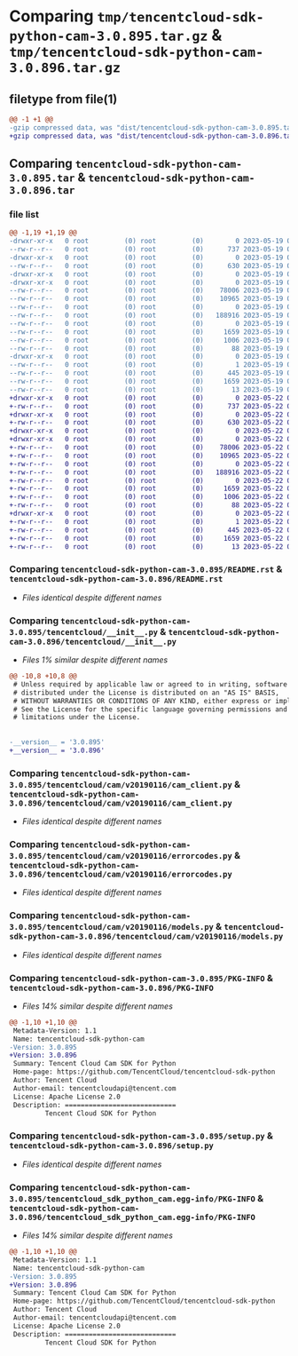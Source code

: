 # Comparing `tmp/tencentcloud-sdk-python-cam-3.0.895.tar.gz` & `tmp/tencentcloud-sdk-python-cam-3.0.896.tar.gz`

## filetype from file(1)

```diff
@@ -1 +1 @@
-gzip compressed data, was "dist/tencentcloud-sdk-python-cam-3.0.895.tar", last modified: Fri May 19 02:44:10 2023, max compression
+gzip compressed data, was "dist/tencentcloud-sdk-python-cam-3.0.896.tar", last modified: Mon May 22 00:16:25 2023, max compression
```

## Comparing `tencentcloud-sdk-python-cam-3.0.895.tar` & `tencentcloud-sdk-python-cam-3.0.896.tar`

### file list

```diff
@@ -1,19 +1,19 @@
-drwxr-xr-x   0 root         (0) root         (0)        0 2023-05-19 02:44:10.000000 tencentcloud-sdk-python-cam-3.0.895/
--rw-r--r--   0 root         (0) root         (0)      737 2023-05-19 02:44:10.000000 tencentcloud-sdk-python-cam-3.0.895/README.rst
-drwxr-xr-x   0 root         (0) root         (0)        0 2023-05-19 02:44:10.000000 tencentcloud-sdk-python-cam-3.0.895/tencentcloud/
--rw-r--r--   0 root         (0) root         (0)      630 2023-05-19 02:44:10.000000 tencentcloud-sdk-python-cam-3.0.895/tencentcloud/__init__.py
-drwxr-xr-x   0 root         (0) root         (0)        0 2023-05-19 02:44:10.000000 tencentcloud-sdk-python-cam-3.0.895/tencentcloud/cam/
-drwxr-xr-x   0 root         (0) root         (0)        0 2023-05-19 02:44:10.000000 tencentcloud-sdk-python-cam-3.0.895/tencentcloud/cam/v20190116/
--rw-r--r--   0 root         (0) root         (0)    78006 2023-05-19 02:44:10.000000 tencentcloud-sdk-python-cam-3.0.895/tencentcloud/cam/v20190116/cam_client.py
--rw-r--r--   0 root         (0) root         (0)    10965 2023-05-19 02:44:10.000000 tencentcloud-sdk-python-cam-3.0.895/tencentcloud/cam/v20190116/errorcodes.py
--rw-r--r--   0 root         (0) root         (0)        0 2023-05-19 02:44:10.000000 tencentcloud-sdk-python-cam-3.0.895/tencentcloud/cam/v20190116/__init__.py
--rw-r--r--   0 root         (0) root         (0)   188916 2023-05-19 02:44:10.000000 tencentcloud-sdk-python-cam-3.0.895/tencentcloud/cam/v20190116/models.py
--rw-r--r--   0 root         (0) root         (0)        0 2023-05-19 02:44:10.000000 tencentcloud-sdk-python-cam-3.0.895/tencentcloud/cam/__init__.py
--rw-r--r--   0 root         (0) root         (0)     1659 2023-05-19 02:44:10.000000 tencentcloud-sdk-python-cam-3.0.895/PKG-INFO
--rw-r--r--   0 root         (0) root         (0)     1006 2023-05-19 02:44:10.000000 tencentcloud-sdk-python-cam-3.0.895/setup.py
--rw-r--r--   0 root         (0) root         (0)       88 2023-05-19 02:44:10.000000 tencentcloud-sdk-python-cam-3.0.895/setup.cfg
-drwxr-xr-x   0 root         (0) root         (0)        0 2023-05-19 02:44:10.000000 tencentcloud-sdk-python-cam-3.0.895/tencentcloud_sdk_python_cam.egg-info/
--rw-r--r--   0 root         (0) root         (0)        1 2023-05-19 02:44:10.000000 tencentcloud-sdk-python-cam-3.0.895/tencentcloud_sdk_python_cam.egg-info/dependency_links.txt
--rw-r--r--   0 root         (0) root         (0)      445 2023-05-19 02:44:10.000000 tencentcloud-sdk-python-cam-3.0.895/tencentcloud_sdk_python_cam.egg-info/SOURCES.txt
--rw-r--r--   0 root         (0) root         (0)     1659 2023-05-19 02:44:10.000000 tencentcloud-sdk-python-cam-3.0.895/tencentcloud_sdk_python_cam.egg-info/PKG-INFO
--rw-r--r--   0 root         (0) root         (0)       13 2023-05-19 02:44:10.000000 tencentcloud-sdk-python-cam-3.0.895/tencentcloud_sdk_python_cam.egg-info/top_level.txt
+drwxr-xr-x   0 root         (0) root         (0)        0 2023-05-22 00:16:25.000000 tencentcloud-sdk-python-cam-3.0.896/
+-rw-r--r--   0 root         (0) root         (0)      737 2023-05-22 00:16:25.000000 tencentcloud-sdk-python-cam-3.0.896/README.rst
+drwxr-xr-x   0 root         (0) root         (0)        0 2023-05-22 00:16:25.000000 tencentcloud-sdk-python-cam-3.0.896/tencentcloud/
+-rw-r--r--   0 root         (0) root         (0)      630 2023-05-22 00:16:25.000000 tencentcloud-sdk-python-cam-3.0.896/tencentcloud/__init__.py
+drwxr-xr-x   0 root         (0) root         (0)        0 2023-05-22 00:16:25.000000 tencentcloud-sdk-python-cam-3.0.896/tencentcloud/cam/
+drwxr-xr-x   0 root         (0) root         (0)        0 2023-05-22 00:16:25.000000 tencentcloud-sdk-python-cam-3.0.896/tencentcloud/cam/v20190116/
+-rw-r--r--   0 root         (0) root         (0)    78006 2023-05-22 00:16:25.000000 tencentcloud-sdk-python-cam-3.0.896/tencentcloud/cam/v20190116/cam_client.py
+-rw-r--r--   0 root         (0) root         (0)    10965 2023-05-22 00:16:25.000000 tencentcloud-sdk-python-cam-3.0.896/tencentcloud/cam/v20190116/errorcodes.py
+-rw-r--r--   0 root         (0) root         (0)        0 2023-05-22 00:16:25.000000 tencentcloud-sdk-python-cam-3.0.896/tencentcloud/cam/v20190116/__init__.py
+-rw-r--r--   0 root         (0) root         (0)   188916 2023-05-22 00:16:25.000000 tencentcloud-sdk-python-cam-3.0.896/tencentcloud/cam/v20190116/models.py
+-rw-r--r--   0 root         (0) root         (0)        0 2023-05-22 00:16:25.000000 tencentcloud-sdk-python-cam-3.0.896/tencentcloud/cam/__init__.py
+-rw-r--r--   0 root         (0) root         (0)     1659 2023-05-22 00:16:25.000000 tencentcloud-sdk-python-cam-3.0.896/PKG-INFO
+-rw-r--r--   0 root         (0) root         (0)     1006 2023-05-22 00:16:25.000000 tencentcloud-sdk-python-cam-3.0.896/setup.py
+-rw-r--r--   0 root         (0) root         (0)       88 2023-05-22 00:16:25.000000 tencentcloud-sdk-python-cam-3.0.896/setup.cfg
+drwxr-xr-x   0 root         (0) root         (0)        0 2023-05-22 00:16:25.000000 tencentcloud-sdk-python-cam-3.0.896/tencentcloud_sdk_python_cam.egg-info/
+-rw-r--r--   0 root         (0) root         (0)        1 2023-05-22 00:16:25.000000 tencentcloud-sdk-python-cam-3.0.896/tencentcloud_sdk_python_cam.egg-info/dependency_links.txt
+-rw-r--r--   0 root         (0) root         (0)      445 2023-05-22 00:16:25.000000 tencentcloud-sdk-python-cam-3.0.896/tencentcloud_sdk_python_cam.egg-info/SOURCES.txt
+-rw-r--r--   0 root         (0) root         (0)     1659 2023-05-22 00:16:25.000000 tencentcloud-sdk-python-cam-3.0.896/tencentcloud_sdk_python_cam.egg-info/PKG-INFO
+-rw-r--r--   0 root         (0) root         (0)       13 2023-05-22 00:16:25.000000 tencentcloud-sdk-python-cam-3.0.896/tencentcloud_sdk_python_cam.egg-info/top_level.txt
```

### Comparing `tencentcloud-sdk-python-cam-3.0.895/README.rst` & `tencentcloud-sdk-python-cam-3.0.896/README.rst`

 * *Files identical despite different names*

### Comparing `tencentcloud-sdk-python-cam-3.0.895/tencentcloud/__init__.py` & `tencentcloud-sdk-python-cam-3.0.896/tencentcloud/__init__.py`

 * *Files 1% similar despite different names*

```diff
@@ -10,8 +10,8 @@
 # Unless required by applicable law or agreed to in writing, software
 # distributed under the License is distributed on an "AS IS" BASIS,
 # WITHOUT WARRANTIES OR CONDITIONS OF ANY KIND, either express or implied.
 # See the License for the specific language governing permissions and
 # limitations under the License.
 
 
-__version__ = '3.0.895'
+__version__ = '3.0.896'
```

### Comparing `tencentcloud-sdk-python-cam-3.0.895/tencentcloud/cam/v20190116/cam_client.py` & `tencentcloud-sdk-python-cam-3.0.896/tencentcloud/cam/v20190116/cam_client.py`

 * *Files identical despite different names*

### Comparing `tencentcloud-sdk-python-cam-3.0.895/tencentcloud/cam/v20190116/errorcodes.py` & `tencentcloud-sdk-python-cam-3.0.896/tencentcloud/cam/v20190116/errorcodes.py`

 * *Files identical despite different names*

### Comparing `tencentcloud-sdk-python-cam-3.0.895/tencentcloud/cam/v20190116/models.py` & `tencentcloud-sdk-python-cam-3.0.896/tencentcloud/cam/v20190116/models.py`

 * *Files identical despite different names*

### Comparing `tencentcloud-sdk-python-cam-3.0.895/PKG-INFO` & `tencentcloud-sdk-python-cam-3.0.896/PKG-INFO`

 * *Files 14% similar despite different names*

```diff
@@ -1,10 +1,10 @@
 Metadata-Version: 1.1
 Name: tencentcloud-sdk-python-cam
-Version: 3.0.895
+Version: 3.0.896
 Summary: Tencent Cloud Cam SDK for Python
 Home-page: https://github.com/TencentCloud/tencentcloud-sdk-python
 Author: Tencent Cloud
 Author-email: tencentcloudapi@tencent.com
 License: Apache License 2.0
 Description: ============================
         Tencent Cloud SDK for Python
```

### Comparing `tencentcloud-sdk-python-cam-3.0.895/setup.py` & `tencentcloud-sdk-python-cam-3.0.896/setup.py`

 * *Files identical despite different names*

### Comparing `tencentcloud-sdk-python-cam-3.0.895/tencentcloud_sdk_python_cam.egg-info/PKG-INFO` & `tencentcloud-sdk-python-cam-3.0.896/tencentcloud_sdk_python_cam.egg-info/PKG-INFO`

 * *Files 14% similar despite different names*

```diff
@@ -1,10 +1,10 @@
 Metadata-Version: 1.1
 Name: tencentcloud-sdk-python-cam
-Version: 3.0.895
+Version: 3.0.896
 Summary: Tencent Cloud Cam SDK for Python
 Home-page: https://github.com/TencentCloud/tencentcloud-sdk-python
 Author: Tencent Cloud
 Author-email: tencentcloudapi@tencent.com
 License: Apache License 2.0
 Description: ============================
         Tencent Cloud SDK for Python
```

